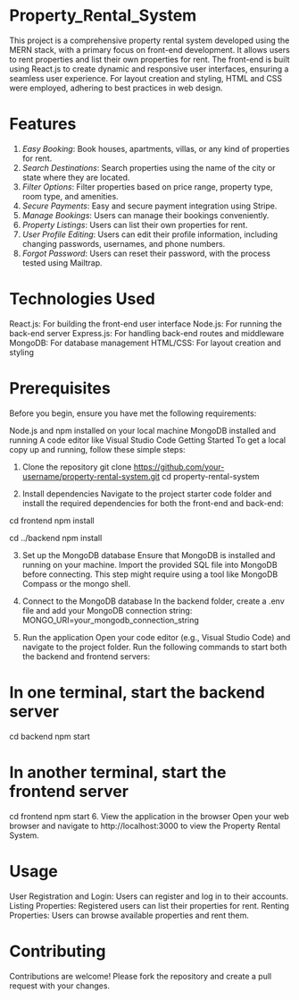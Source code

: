 # Property_Rental_System

This project is a comprehensive property rental system developed using the MERN stack, with a primary focus on front-end development. It allows users to rent properties and list their own properties for rent. The front-end is built using React.js to create dynamic and responsive user interfaces, ensuring a seamless user experience. For layout creation and styling, HTML and CSS were employed, adhering to best practices in web design.

# Features
1. *Easy Booking*: Book houses, apartments, villas, or any kind of properties for rent.
2. *Search Destinations*: Search properties using the name of the city or state where they are located.
3. *Filter Options*: Filter properties based on price range, property type, room type, and amenities.
4. *Secure Payments*: Easy and secure payment integration using Stripe.
5. *Manage Bookings*: Users can manage their bookings conveniently.
6. *Property Listings*: Users can list their own properties for rent.
7. *User Profile Editing*: Users can edit their profile information, including changing passwords, usernames, and phone numbers.
8. *Forgot Password*: Users can reset their password, with the process tested using Mailtrap.

# Technologies Used
React.js: For building the front-end user interface
Node.js: For running the back-end server
Express.js: For handling back-end routes and middleware
MongoDB: For database management
HTML/CSS: For layout creation and styling

# Prerequisites
Before you begin, ensure you have met the following requirements:

Node.js and npm installed on your local machine
MongoDB installed and running
A code editor like Visual Studio Code
Getting Started
To get a local copy up and running, follow these simple steps:

1. Clone the repository
git clone https://github.com/your-username/property-rental-system.git
cd property-rental-system

3. Install dependencies
Navigate to the project starter code folder and install the required dependencies for both the front-end and back-end:

cd frontend
npm install

cd ../backend
npm install

3. Set up the MongoDB database
Ensure that MongoDB is installed and running on your machine. Import the provided SQL file into MongoDB before connecting. This step might require using a tool like MongoDB Compass or the mongo shell.

4. Connect to the MongoDB database
In the backend folder, create a .env file and add your MongoDB connection string:
MONGO_URI=your_mongodb_connection_string

6. Run the application
Open your code editor (e.g., Visual Studio Code) and navigate to the project folder. Run the following commands to start both the backend and frontend servers:

# In one terminal, start the backend server
cd backend
npm start

# In another terminal, start the frontend server
cd frontend
npm start
6. View the application in the browser
Open your web browser and navigate to http://localhost:3000 to view the Property Rental System.

# Usage
User Registration and Login: Users can register and log in to their accounts.
Listing Properties: Registered users can list their properties for rent.
Renting Properties: Users can browse available properties and rent them.

# Contributing
Contributions are welcome! Please fork the repository and create a pull request with your changes.

